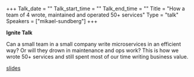 +++
Talk_date = ""
Talk_start_time = ""
Talk_end_time = ""
Title = "How a team of 4 wrote, maintained and operated 50+ services"
Type = "talk"
Speakers = ["mikael-sundberg"]
+++

**Ignite Talk**

Can a small team in a small company write microservices in an efficient way? Or will they drown in maintenance and ops work? This is how we wrote 50+ services and still spent most of our time writing business value.

[slides](https://assets.devopsdays.org/events/2019/stockholm/How-a-team-of-4-wrote-maintained-and-operated-50+-services.pdf)
